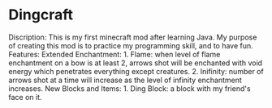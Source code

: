 # Dingcraft
Discription:
  This is my first minecraft mod after learning Java. My purpose of creating this mod is to practice my programming skill, and to have fun. 
Features:
  Extended Enchantment:
    1. Flame: when level of flame enchantment on a bow is at least 2, arrows shot will be enchanted with void energy which penetrates everything except creatures. 
    2. Inifinity: number of arrows shot at a time will increase as the level of infinity enchantment increases. 
  New Blocks and Items: 
    1. Ding Block: a block with my friend's face on it. 
